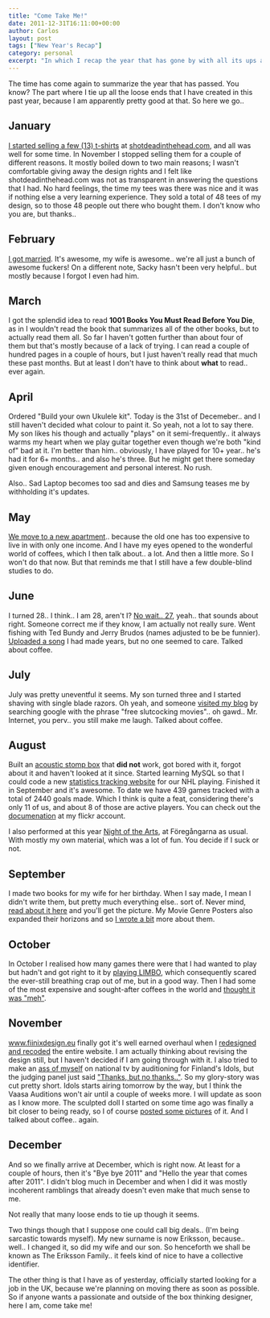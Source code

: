 ```yaml
---
title: "Come Take Me!"
date: 2011-12-31T16:11:00+00:00
author: Carlos
layout: post
tags: ["New Year's Recap"]
category: personal
excerpt: "In which I recap the year that has gone by with all its ups and downs, and the t-shirts, let's not forget the t-shirts."
---
```

The time has come again to summarize the year that has passed. You know? The part where I tie up all the loose ends that I have created in this past year, because I am apparently pretty good at that. So here we go..

## January

[I started selling a few (13) t-shirts](/blog/feed-me) at [shotdeadinthehead.com](http://shotdeadinthehead.com/), and all was well for some time. In November I stopped selling them for a couple of different reasons. It mostly boiled down to two main reasons; I wasn't comfortable giving away the design rights and I felt like shotdeadinthehead.com was not as transparent in answering the questions that I had. No hard feelings, the time my tees was there was nice and it was if nothing else a very learning experience. They sold a total of 48 tees of my design, so to those 48 people out there who bought them. I don't know who you are, but thanks..

## February

[I got married](/blog/the-luckiest-f-o-b-in-the-worlds). It's awesome, my wife is awesome.. we're all just a bunch of awesome fuckers! On a different note, Sacky hasn't been very helpful.. but mostly because I forgot I even had him.

## March

I got the splendid idea to read **1001 Books You Must Read Before You Die**, as in I wouldn't read the book that summarizes all of the other books, but to actually read them all. So far I haven't gotten further than about four of them but that's mostly because of a lack of trying. I can read a couple of hundred pages in a couple of hours, but I just haven't really read that much these past months. But at least I don't have to think about **what** to read.. ever again.

## April

Ordered "Build your own Ukulele kit". Today is the 31st of Decemeber.. and I still haven't decided what colour to paint it. So yeah, not a lot to say there. My son likes his though and actually "plays" on it semi-frequently.. it always warms my heart when we play guitar together even though we're both "kind of" bad at it. I'm better than him.. obviously, I have played for 10+ year.. he's had it for 6+ months.. and also he's three. But he might get there someday given enough encouragement and personal interest. No rush.

Also.. Sad Laptop becomes too sad and dies and Samsung teases me by withholding it's updates.

## May

[We move to a new apartment](/blog/the-one-with-all-the-pictures).. because the old one has too expensive to live in with only one income. And I have my eyes opened to the wonderful world of coffees, which I then talk about.. a lot. And then a little more. So I won't do that now. But that reminds me that I still have a few double-blind studies to do.

## June

I turned 28.. I think.. I am 28, aren't I? [No wait.. 27](/blog/i-had-a-b-day), yeah.. that sounds about right. Someone correct me if they know, I am actually not really sure. Went fishing with Ted Bundy and Jerry Brudos (names adjusted to be be funnier). [Uploaded a song](/blog/illegal-mushrooms) I had made years, but no one seemed to care. Talked about coffee. 

## July

July was pretty uneventful it seems. My son turned three and I started shaving with single blade razors. Oh yeah, and someone [visited my blog](/blog/dear-internet) by searching google with the phrase "free slutcocking movies".. oh gawd.. Mr. Internet, you perv.. you still make me laugh. Talked about coffee. 

## August

Built an [acoustic stomp box](/blog/however-busy-bees-are) that **did not** work, got bored with it, forgot about it and haven't looked at it since. Started learning MySQL so that I could code a new [statistics tracking website](/blog/post-launch) for our NHL playing. Finished it in September and it's awesome. To date we have 439 games tracked with a total of 2440 goals made. Which I think is quite a feat, considering there's only 11 of us, and about 8 of those are active players. You can check out the [documenation](http://www.flickr.com/photos/fiinix/sets/72157627815073644/) at my flickr account.  

I also performed at this year [Night of the Arts](/blog/my-undying-love-for-you-will-never-decompose-but-my-body-might), at Föregångarna as usual. With mostly my own material, which was a lot of fun. You decide if I suck or not.

## September

I made two books for my wife for her birthday. When I say made, I mean I didn't write them, but pretty much everything else.. sort of. Never mind, [read about it here](/blog/the-process) and you'll get the picture. My Movie Genre Posters also expanded their horizons and so [I wrote a bit](/blog/people-love-my-stuff) more about them.

## October

In October I realised how many games there were that I had wanted to play but hadn't and got right to it by [playing LIMBO](/blog/the-afterlife-is-a-harsh-mistress), which consequently scared the ever-still breathing crap out of me, but in a good way. Then I had some of the most expensive and sought-after coffees in the world and [thought it was "meh"](/blog/jamaican-blue-meh).

## November

www.fiinixdesign.eu finally got it's well earned overhaul when I [redesigned and recoded](/blog/code-twice-code-thrice) the entire website. I am actually thinking about revising the design still, but I haven't decided if I am going through with it. I also tried to make an [ass of myself](/blog/a-looming-embarrassment) on national tv by auditioning for Finland's Idols, but the judging panel just said ["Thanks, but no thanks.."](/blog/thanks-but-no). So my glory-story was cut pretty short. Idols starts airing tomorrow by the way, but I think the Vaasa Auditions won't air until a couple of weeks more. I will update as soon as I know more. The sculpted doll I started on some time ago was finally a bit closer to being ready, so I of course [posted some pictures](/blog/have-you-seen-my-goblin) of it. And I talked about coffee.. again.

## December

And so we finally arrive at December, which is right now. At least for a couple of hours, then it's "Bye bye 2011" and "Hello the year that comes after 2011". I didn't blog much in December and when I did it was mostly incoherent ramblings that already doesn't even make that much sense to me.

Not really that many loose ends to tie up though it seems.

Two things though that I suppose one could call big deals.. (I'm being sarcastic towards myself). My new surname is now Eriksson, because.. well.. I changed it, so did my wife and our son. So henceforth we shall be known as The Eriksson Family.. it feels kind of nice to have a collective identifier.

The other thing is that I have as of yesterday, officially started looking for a job in the UK, because we're planning on moving there as soon as possible. So if anyone wants a passionate and outside of the box thinking designer, here I am, come take me!